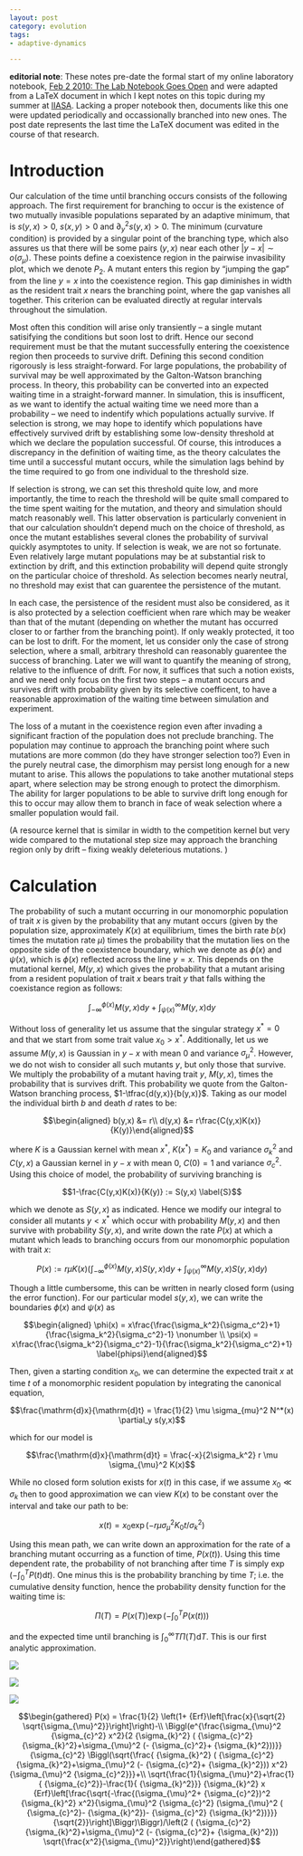 ```yaml
---
layout: post
category: evolution
tags:
- adaptive-dynamics

---
```


**editorial note**: These notes pre-date the formal start of my online
laboratory notebook, [Feb 2 2010: The Lab Notebook Goes Open](http://carlboettiger.info/2010/02/02/The-Lab-Notebook-Goes-Open-.html)
and were adapted from a LaTeX document in which I kept notes on this topic
during my summer at [IIASA](http://www.iiasa.ac.at/).  Lacking a proper notebook then, documents
like this one were updated periodically and occassionally branched into
new ones.  The post date represents the last time the 
LaTeX document was edited in the course of that research. 



Introduction
============

Our calculation of the time until branching occurs consists of the
following approach. The first requirement for branching to occur is the
existence of two mutually invasible populations separated by an adaptive
minimum, that is $s(y,x) >0$, $s(x,y)>0$ and $\partial^2_y s(y,x)>0$.
The minimum (curvature condition) is provided by a singular point of the
branching type, which also assures us that there will be some pairs
$(y,x)$ near each other $|y-x| \sim o(\sigma_{\mu})$. These points
define a coexistence region in the pairwise invasibility plot, which we
denote $P_2$. A mutant enters this region by “jumping the gap” from the
line $y=x$ into the coexistence region. This gap diminishes in width as
the resident trait $x$ nears the branching point, where the gap vanishes
all together. This criterion can be evaluated directly at regular
intervals throughout the simulation.

Most often this condition will arise only transiently – a single mutant
satisifying the conditions but soon lost to drift. Hence our second
requirement must be that the mutant successfully entering the
coexistence region then proceeds to survive drift. Defining this second
condition rigorously is less straight-forward. For large populations,
the probability of survival may be well approximated by the
Galton-Watson branching process. In theory, this probability can be
converted into an expected waiting time in a straight-forward manner. In
simulation, this is insufficent, as we want to identify the actual
waiting time we need more than a probability – we need to indentify
which populations actually survive. If selection is strong, we may hope
to identify which populations have effectively survived drift by
establishing some low-density threshold at which we declare the
population successful. Of course, this introduces a discrepancy in the
definition of waiting time, as the theory calculates the time until a
successful mutant occurs, while the simulation lags behind by the time
required to go from one individual to the threshold size.

If selection is strong, we can set this threshold quite low, and more
importantly, the time to reach the threshold will be quite small
compared to the time spent waiting for the mutation, and theory and
simulation should match reasonably well. This latter observation is
particularly convenient in that our calculation shouldn’t depend much on
the choice of threshold, as once the mutant establishes several clones
the probability of survival quickly asymptotes to unity. If selection is
weak, we are not so fortunate. Even relatively large mutant populations
may be at substantial risk to extinction by drift, and this extinction
probability will depend quite strongly on the particular choice of
threshold. As selection becomes nearly neutral, no threshold may exist
that can guarentee the persistence of the mutant.

In each case, the persistence of the resident must also be considered,
as it is also protected by a selection coefficient when rare which may
be weaker than that of the mutant (depending on whether the mutant has
occurred closer to or farther from the branching point). If only weakly
protected, it too can be lost to drift. For the moment, let us consider
only the case of strong selection, where a small, arbitrary threshold
can reasonably guarentee the success of branching. Later we will want to
quantify the meaning of strong, relative to the influence of drift. For
now, it suffices that such a notion exists, and we need only focus on
the first two steps – a mutant occurs and survives drift with
probability given by its selective coefficent, to have a reasonable
approximation of the waiting time between simulation and experiment.

The loss of a mutant in the coexistence region even after invading a
significant fraction of the population does not preclude branching. The
population may continue to approach the branching point where such
mutations are more common (do they have stronger selection too?) Even in
the purely neutral case, the dimorphism may persist long enough for a
new mutant to arise. This allows the populations to take another
mutational steps apart, where selection may be strong enough to protect
the dimorphism. The ability for larger populations to be able to survive
drift long enough for this to occur may allow them to branch in face of
weak selection where a smaller population would fail.

(A resource kernel that is similar in width to the competition kernel
but very wide compared to the mutational step size may approach the
branching region only by drift – fixing weakly deleterious mutations. )

Calculation
===========

The probability of such a mutant occurring in our monomorphic population
of trait $x$ is given by the probability that any mutant occurs (given
by the population size, approximately $K(x)$ at equilibrium, times the
birth rate $b(x)$ times the mutation rate $\mu$) times the probability
that the mutation lies on the opposite side of the coexistence boundary,
which we denote as $\phi(x)$ and $\psi(x)$, which is $\phi(x)$ reflected
across the line $y=x$. This depends on the mutational kernel, $M(y,x)$
which gives the probability that a mutant arising from a resident
population of trait $x$ bears trait $y$ that falls withing the
coexistance region as follows:

$$\int_{-\infty}^{\phi(x)} M(y,x) \mathrm{d}y + \int_{\psi(x)}^{\infty} M(y,x) \mathrm{d}y$$

Without loss of generality let us assume that the singular strategy
$x^* = 0$ and that we start from some trait value $x_0 > x^*$.
Additionally, let us we assume $M(y,x)$ is Gaussian in $y-x$ with mean 0
and variance $\sigma_{\mu}^2$. However, we do not wish to consider all
such mutants $y$, but only those that survive. We multiply the
probability of a mutant having trait $y$, $M(y,x)$, times the
probability that is survives drift. This probability we quote from the
Galton-Watson branching process, $1-\tfrac{d(y,x)}{b(y,x)}$. Taking as
our model the individual birth $b$ and death $d$ rates to be:

$$\begin{aligned}
b(y,x) &= r\\
d(y,x) &= r\frac{C(y,x)K(x)}{K(y)}\end{aligned}$$

where $K$ is a Gaussian kernel with mean $x^*$, $K(x^*) = K_0$ and
variance $\sigma^2_k$ and $C(y,x)$ a Gaussian kernel in $y-x$ with mean
$0$, $C(0) =1$ and variance $\sigma^2_c$. Using this choice of model,
the probability of surviving branching is

$$1-\frac{C(y,x)K(x)}{K(y)} := S(y,x)
\label{S}$$

which we denote as $S(y,x)$ as indicated. Hence we modify our integral
to consider all mutants $y < x^*$ which occur with probability $M(y,x)$
and then survive with probability $S(y,x)$, and write down the rate
$P(x)$ at which a mutant which leads to branching occurs from our
monomorphic population with trait $x$:

$$P(x) := r \mu K(x)\left( \int_{-\infty}^{\phi(x)} M(y,x) S(y,x) \mathrm{d}y + \int_{\psi(x)}^{\infty} M(y,x) S(y,x) \mathrm{d}y  \right)
\label{MSerf}$$

Though a little cumbersome, this can be written in nearly closed form
(using the error function). For our particular model $s(y,x)$, we can
write the boundaries $\phi(x)$ and $\psi(x)$ as

$$\begin{aligned}
\phi(x) = x\frac{\frac{\sigma_k^2}{\sigma_c^2}+1}{\frac{\sigma_k^2}{\sigma_c^2}-1} \nonumber \\
\psi(x) = x\frac{\frac{\sigma_k^2}{\sigma_c^2}-1}{\frac{\sigma_k^2}{\sigma_c^2}+1}
\label{phipsi}\end{aligned}$$

Then, given a starting condition $x_0$, we can determine the expected
trait $x$ at time $t$ of a monomorphic resident population by
integrating the canonical equation,

$$\frac{\mathrm{d}x}{\mathrm{d}t} = \frac{1}{2} \mu \sigma_{mu}^2 N^*(x) \partial_y s(y,x)$$

which for our model is

$$\frac{\mathrm{d}x}{\mathrm{d}t} = \frac{-x}{2\sigma_k^2} r \mu \sigma_{\mu}^2 K(x)$$

While no closed form solution exists for $x(t)$ in this case, if we
assume $x_0 \ll \sigma_k$ then to good approximation we can view $K(x)$
to be constant over the interval and take our path to be:

$$x(t) = x_0 \exp\left( -r \mu \sigma_{\mu}^2 K_0 t/\sigma_k^2\right)$$

Using this mean path, we can write down an approximation for the rate of
a branching mutant occurring as a function of time, $P(x(t))$. Using
this time dependent rate, the probability of not branching after time
$T$ is simply $\exp\left( - \int_0^T P(t)\mathrm{d}t \right)$. One minus
this is the probability branching by time $T$; i.e. the cumulative
density function, hence the probability density function for the waiting
time is:

$$\Pi(T) = P(x(T)) \exp\left( -\int_0^T P(x(t)) \right)
\label{pdf}$$

and the expected time until branching is
$\int_0^{\infty} T \Pi(T) \mathrm{d}T$. This is our first analytic
approximation.

![](http://farm4.staticflickr.com/3668/9624772024_ccb8ba0fb9_o.png)

![](http://farm6.staticflickr.com/5535/9624772196_d3fab3e33b_o.png)

![](http://farm8.staticflickr.com/7403/9624772374_7e297716ab_o.png)

$$\begin{gathered}
P(x) = \frac{1}{2} \left(1+ {Erf}\left[\frac{x}{\sqrt{2} \sqrt{\sigma_{\mu}^2}}\right]\right)-\\
\Biggl(e^{\frac{\sigma_{\mu}^2  {\sigma_{c}^2} x^2}{2  {\sigma_{k}^2} ( {\sigma_{c}^2}  {\sigma_{k}^2}+\sigma_{\mu}^2 (- {\sigma_{c}^2}+ {\sigma_{k}^2}))}}  {\sigma_{c}^2} \Biggl(\sqrt{\frac{ {\sigma_{k}^2} ( {\sigma_{c}^2}  {\sigma_{k}^2}+\sigma_{\mu}^2 (- {\sigma_{c}^2}+ {\sigma_{k}^2})) x^2}{\sigma_{\mu}^2  {\sigma_{c}^2}}}+\\
\sqrt{\frac{1}{\sigma_{\mu}^2}+\frac{1}{ {\sigma_{c}^2}}-\frac{1}{ {\sigma_{k}^2}}}  {\sigma_{k}^2} x  {Erf}\left[\frac{\sqrt{-\frac{(\sigma_{\mu}^2+ {\sigma_{c}^2})^2  {\sigma_{k}^2} x^2}{\sigma_{\mu}^2  {\sigma_{c}^2} (\sigma_{\mu}^2 ( {\sigma_{c}^2}- {\sigma_{k}^2})- {\sigma_{c}^2}  {\sigma_{k}^2})}}}{\sqrt{2}}\right]\Biggr)\Biggr)/\left(2 ( {\sigma_{c}^2}  {\sigma_{k}^2}+\sigma_{\mu}^2 (- {\sigma_{c}^2}+ {\sigma_{k}^2})) \sqrt{\frac{x^2}{\sigma_{\mu}^2}}\right)\end{gathered}$$
